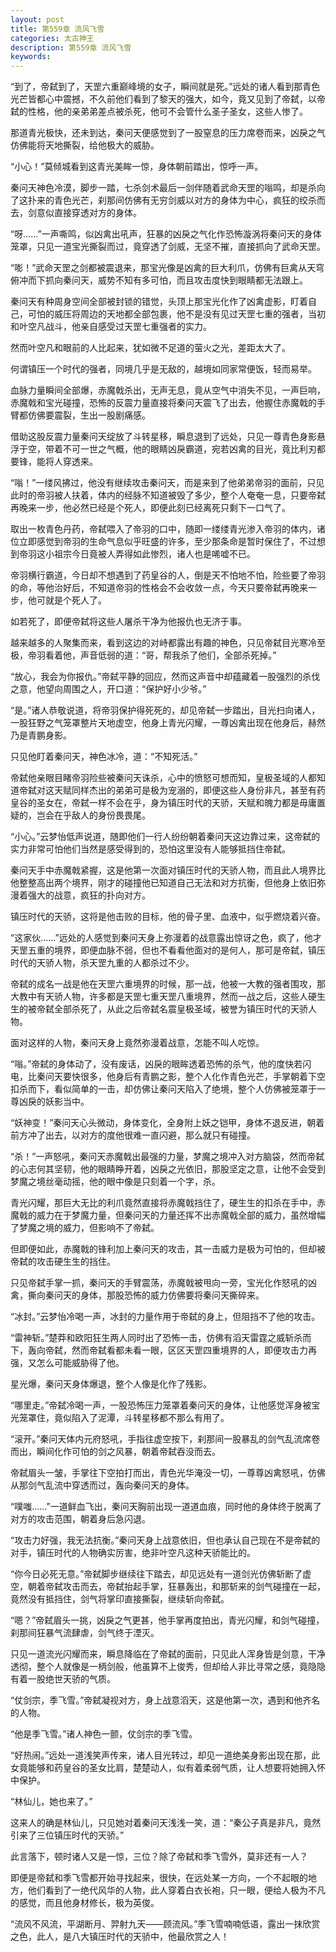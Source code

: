 ```yaml
---
layout: post
title: 第559章 流风飞雪
categories: 太古神王
description: 第559章 流风飞雪
keywords:
---
```


“到了，帝弑到了，天罡六重巅峰境的女子，瞬间就是死。”远处的诸人看到那青色光芒皆都心中震撼，不久前他们看到了黎天的强大，如今，竟又见到了帝弑，以帝弑的性格，他的亲弟弟差点被杀死，他可不会管什么圣子圣女，这些人惨了。

那道青光极快，还未到达，秦问天便感觉到了一股窒息的压力席卷而来，凶戾之气仿佛能将天地撕裂，给他极大的威胁。

“小心！”莫倾城看到这青光美眸一惊，身体朝前踏出，惊呼一声。

秦问天神色冷漠，脚步一踏，七杀剑术最后一剑伴随着武命天罡的嗡鸣，却是杀向了这扑来的青色光芒，刹那间仿佛有无穷剑威以对方的身体为中心，疯狂的绞杀而去，剑意似直接穿透对方的身体。

“呀……”一声嘶鸣，似凶禽出吼声，狂暴的凶戾之气化作恐怖漩涡将秦问天的身体笼罩，只见一道宝光撕裂而过，竟穿透了剑威，无坚不摧，直接抓向了武命天罡。

“嘭！”武命天罡之剑都被震退来，那宝光像是凶禽的巨大利爪，仿佛有巨禽从天穹俯冲而下抓向秦问天，威势不知有多可怕，而且攻击度快到眼睛都无法跟上。

秦问天有种周身空间全部被封锁的错觉，头顶上那宝光化作了凶禽虚影，盯着自己，可怕的威压将周边的天地都全部包裹，他不是没有见过天罡七重的强者，当初和叶空凡战斗，他亲自感受过天罡七重强者的实力。

然而叶空凡和眼前的人比起来，犹如微不足道的萤火之光，差距太大了。

何谓镇压一个时代的强者，同境几乎是无敌的，越境如同家常便饭，轻而易举。

血脉力量瞬间全部爆，赤魔戟杀出，无声无息，竟从空气中消失不见，一声巨响，赤魔戟和宝光碰撞，恐怖的反震力量直接将秦问天震飞了出去，他握住赤魔戟的手臂都仿佛要震裂，生出一股剧痛感。

借助这股反震力量秦问天绽放了斗转星移，瞬息退到了远处，只见一尊青色身影悬浮于空，带着不可一世之气概，他的眼睛凶戾霸道，宛若凶禽的目光，竟比利刃都要锋，能将人穿透来。

“嗡！”一缕风拂过，他没有继续攻击秦问天，而是来到了他弟弟帝羽的面前，只见此时的帝羽被人扶着，体内的经脉不知道被毁了多少，整个人奄奄一息，只要帝弑再晚来一步，他必然已经是个死人，即便此刻已经离死只剩下一口气了。

取出一枚青色丹药，帝弑喂入了帝羽的口中，随即一缕缕青光渗入帝羽的体内，诸位立即感觉到帝羽的生命气息似乎旺盛的许多，至少那条命是暂时保住了，不过想到帝羽这小祖宗今日竟被人弄得如此惨烈，诸人也是唏嘘不已。

帝羽横行霸道，今日却不想遇到了药皇谷的人，倒是天不怕地不怕，险些要了帝羽的命，等他治好后，不知道帝羽的性格会不会收敛一点，今天只要帝弑再晚来一步，他可就是个死人了。

如若死了，即便帝弑将这些人屠杀干净为他报仇也无济于事。

越来越多的人聚集而来，看到这边的对峙都露出有趣的神色，只见帝弑目光寒冷至极，帝羽看着他，声音低弱的道：“哥，帮我杀了他们，全部杀死掉。”

“放心，我会为你报仇。”帝弑平静的回应，然而这声音中却蕴藏着一股强烈的杀伐之意，他望向周围之人，开口道：“保护好小少爷。”

“是。”诸人恭敬说道，将帝羽保护得死死的，却见帝弑一步踏出，目光扫向诸人，一股狂野之气笼罩整片天地虚空，他身上青光闪耀，一尊凶禽出现在他身后，赫然乃是青鹏身影。

只见他盯着秦问天，神色冰冷，道：“不知死活。”

帝弑他亲眼目睹帝羽险些被秦问天诛杀，心中的愤怒可想而知，皇极圣域的人都知道帝弑对这天赋同样杰出的弟弟可是极为宠溺的，即便这些人身份非凡，甚至有药皇谷的圣女在，帝弑一样不会在乎，身为镇压时代的天骄，天赋和魄力都是毋庸置疑的，岂会在乎敌人的身份畏畏尾。

“小心。”云梦怡低声说道，随即他们一行人纷纷朝着秦问天这边靠过来，这帝弑的实力非常可怕他们当然是感受得到的，恐怕这里没有人能够抵挡住帝弑。

秦问天手中赤魔戟紧握，这是他第一次面对镇压时代的天骄人物，而且此人境界比他整整高出两个境界，刚才的碰撞他已知道自己无法和对方抗衡，但他身上依旧弥漫着强大的战意，疯狂的扑向对方。

镇压时代的天骄，这将是他击败的目标，他的骨子里、血液中，似乎燃烧着兴奋。

“这家伙……”远处的人感觉到秦问天身上弥漫着的战意露出惊讶之色，疯了，他才天罡五重的境界，即便血脉不弱，但也不看看他面对的是何人，那可是帝弑，镇压时代的天骄人物，杀天罡九重的人都杀过不少。

帝弑的成名一战是他在天罡六重境界的时候，那一战，他被一大教的强者围攻，那大教中有天骄人物，许多都是天罡七重天罡八重境界，然而一战之后，这些人硬生生的被帝弑全部杀死了，从此之后帝弑名震皇极圣域，被誉为镇压时代的天骄人物。

面对这样的人物，秦问天身上竟然弥漫着战意，怎能不叫人吃惊。

“嗡。”帝弑的身体动了，没有废话，凶戾的眼眸透着恐怖的杀气，他的度快若闪电，比秦问天要快很多，他身后有青鹏之影，整个人化作青色光芒，手掌朝着下空扣杀而下，看似简单的一击，却仿佛让秦问天陷入了绝境，整个人仿佛被笼罩于一尊凶戾的妖影当中。

“妖神变！”秦问天心头微动，身体变化，全身附上妖之铠甲，身体不退反进，朝着前方冲了出去，以对方的度他很难一直闪避，那么就只有碰撞。

“杀！”一声怒吼，秦问天赤魔戟出最强的力量，梦魔之境冲入对方脑袋，然而帝弑的心志何其坚韧，他的眼睛睁开着，凶戾之光依旧，那股坚定之意，让他不会受到梦魔之境丝毫动摇，他的眼中像是只刻着一个字，杀。

青光闪耀，那巨大无比的利爪竟然直接将赤魔戟挡住了，硬生生的扣杀在手中，赤魔戟的威力在于梦魔力量，但秦问天的力量还挥不出赤魔戟全部的威力，虽然增幅了梦魔之境的威力，但影响不了帝弑。

但即便如此，赤魔戟的锋利加上秦问天的攻击，其一击威力是极为可怕的，但却被帝弑的攻击硬生生的挡住。

只见帝弑手掌一抓，秦问天的手臂震荡，赤魔戟被甩向一旁，宝光化作怒吼的凶禽，撕向秦问天的身体，那股恐怖的威力仿佛要将秦问天撕碎来。

“冰封。”云梦怡冷喝一声，冰封的力量作用于帝弑的身上，但阻挡不了他的攻击。

“雷神斩。”楚莽和欧阳狂生两人同时出了恐怖一击，仿佛有滔天雷霆之威斩杀而下，轰向帝弑，然而帝弑看都未看一眼，区区天罡四重境界的人，即便攻击力再强，又怎么可能威胁得了他。

星光爆，秦问天身体爆退，整个人像是化作了残影。

“哪里走。”帝弑冷喝一声，一股恐怖压力笼罩着秦问天的身体，让他感觉浑身被宝光笼罩住，竟似陷入了泥潭，斗转星移都不那么有用了。

“滚开。”秦问天体内元府怒吼，手指往虚空按下，刹那间一股暴乱的剑气乱流席卷而出，瞬间化作可怕的剑之风暴，朝着帝弑吞没而去。

帝弑眉头一皱，手掌往下空拍打而出，青色光华淹没一切，一尊尊凶禽怒吼，仿佛从那剑气乱流中穿透而过，轰向秦问天的身体。

“噗嗤……”一道鲜血飞出，秦问天胸前出现一道道血痕，同时他的身体终于脱离了对方的攻击范围，朝着身后急闪退。

“攻击力好强，我无法抗衡。”秦问天身上战意依旧，但也承认自己现在不是帝弑的对手，镇压时代的人物确实厉害，绝非叶空凡这种天骄能比的。

“你今日必死无意。”帝弑脚步继续往下踏去，却见远处有一道剑光仿佛斩断了虚空，朝着帝弑攻击而去，帝弑抬起手掌，狂暴轰出，和那斩来的剑气碰撞在一起，竟然没有抵挡住，剑气将掌印直接撕裂，继续斩向帝弑。

“嗯？”帝弑眉头一挑，凶戾之气更甚，他手掌再度拍出，青光闪耀，和剑气碰撞，刹那间狂暴气流肆虐，剑气终于湮灭。

只见一道流光闪耀而来，瞬息降临在了帝弑的面前，只见此人浑身皆是剑意，干净透彻，整个人就像是一柄剑般，他虽算不上俊秀，但却给人非比寻常之感，竟隐隐有着一股绝世天骄的气质。

“仗剑宗，季飞雪。”帝弑凝视对方，身上战意滔天，这是他第一次，遇到和他齐名的人物。

“他是季飞雪。”诸人神色一颤，仗剑宗的季飞雪。

“好热闹。”远处一道浅笑声传来，诸人目光转过，却见一道绝美身影出现在那，此女竟能够和药皇谷的圣女比肩，楚楚动人，似有着柔弱气质，让人想要将她拥入怀中保护。

“林仙儿，她也来了。”

这来人的确是林仙儿，只见她对着秦问天浅浅一笑，道：“秦公子真是非凡，竟然引来了三位镇压时代的天骄。”

此言落下，顿时诸人又是一惊，三位？除了帝弑和季飞雪外，莫非还有一人？

即便是帝弑和季飞雪都开始寻找起来，很快，在远处某一方向，一个不起眼的地方，他们看到了一绝代风华的人物，此人穿着白衣长袍，只一眼，便给人极为不凡的感觉，而且他身材修长，极为英俊。

“流风不风流，平湖断月、羿射九天——顾流风。”季飞雪喃喃低语，露出一抹欣赏之色，此人，是八大镇压时代的天骄中，他最欣赏之人！
